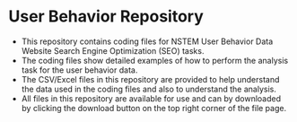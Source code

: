 # User Behavior Repository
* This repository contains coding files for NSTEM User Behavior Data Website Search Engine Optimization (SEO) tasks.
* The coding files show detailed examples of how to perform the analysis task for the user behavior data.
* The CSV/Excel files in this repository are provided to help understand the data used in the coding files and also to understand the analysis.
* All files in this repository are available for use and can by downloaded by clicking the download button on the top right corner of the file page.
